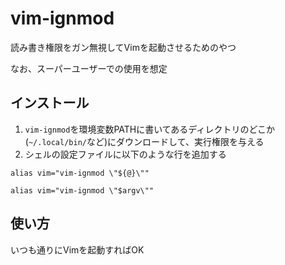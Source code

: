 # vim-ignmod
読み書き権限をガン無視してVimを起動させるためのやつ

なお、スーパーユーザーでの使用を想定

## インストール
1. `vim-ignmod`を環境変数PATHに書いてあるディレクトリのどこか(`~/.local/bin/`など)にダウンロードして、実行権限を与える
2. シェルの設定ファイルに以下のような行を追加する
```.bashrc
alias vim="vim-ignmod \"${@}\""
```

```config.fish
alias vim="vim-ignmod \"$argv\""
```

## 使い方
いつも通りにVimを起動すればOK
